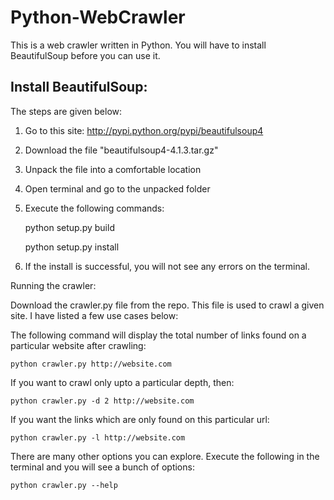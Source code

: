 Python-WebCrawler
=================

This is a web crawler written in Python. You will have to install BeautifulSoup before you can use it.


Install BeautifulSoup:
----------------------

The steps are given below: 

1) Go to this site: http://pypi.python.org/pypi/beautifulsoup4

2) Download the file "beautifulsoup4-4.1.3.tar.gz"

3) Unpack the file into a comfortable location

4) Open terminal and go to the unpacked folder

5) Execute the following commands:

	python setup.py build

	python setup.py install

6) If the install is successful, you will not see any errors on the terminal.


Running the crawler:

Download the crawler.py file from the repo. This file is used to crawl a given site. I have listed a few use cases below:

The following command will display the total number of links found on a particular website after crawling:
	
	python crawler.py http://website.com

If you want to crawl only upto a particular depth, then:
	
	python crawler.py -d 2 http://website.com

If you want the links which are only found on this particular url:
	
	python crawler.py -l http://website.com

There are many other options you can explore. Execute the following in the terminal and you will see a bunch of options:
	
	python crawler.py --help

